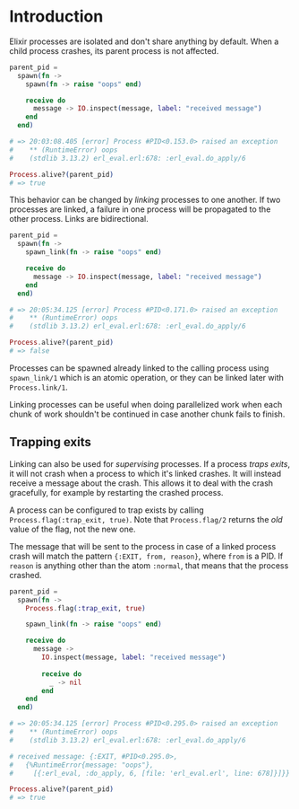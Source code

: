 # Introduction

Elixir processes are isolated and don't share anything by default. When a child process crashes, its parent process is not affected.

```elixir
parent_pid =
  spawn(fn ->
    spawn(fn -> raise "oops" end)

    receive do
      message -> IO.inspect(message, label: "received message")
    end
  end)

# => 20:03:08.405 [error] Process #PID<0.153.0> raised an exception
#    ** (RuntimeError) oops
#    (stdlib 3.13.2) erl_eval.erl:678: :erl_eval.do_apply/6

Process.alive?(parent_pid)
# => true
```

This behavior can be changed by _linking_ processes to one another. If two processes are linked, a failure in one process will be propagated to the other process. Links are bidirectional.

```elixir
parent_pid =
  spawn(fn ->
    spawn_link(fn -> raise "oops" end)

    receive do
      message -> IO.inspect(message, label: "received message")
    end
  end)

# => 20:05:34.125 [error] Process #PID<0.171.0> raised an exception
#    ** (RuntimeError) oops
#    (stdlib 3.13.2) erl_eval.erl:678: :erl_eval.do_apply/6

Process.alive?(parent_pid)
# => false
```

Processes can be spawned already linked to the calling process using `spawn_link/1` which is an atomic operation, or they can be linked later with `Process.link/1`.

Linking processes can be useful when doing parallelized work when each chunk of work shouldn't be continued in case another chunk fails to finish.

## Trapping exits

Linking can also be used for _supervising_ processes. If a process _traps exits_, it will not crash when a process to which it's linked crashes. It will instead receive a message about the crash. This allows it to deal with the crash gracefully, for example by restarting the crashed process.

A process can be configured to trap exists by calling `Process.flag(:trap_exit, true)`. Note that `Process.flag/2` returns the _old_ value of the flag, not the new one.

The message that will be sent to the process in case of a linked process crash will match the pattern `{:EXIT, from, reason}`, where `from` is a PID. If `reason` is anything other than the atom `:normal`, that means that the process crashed. 

```elixir
parent_pid =
  spawn(fn ->
    Process.flag(:trap_exit, true)

    spawn_link(fn -> raise "oops" end)

    receive do
      message ->
        IO.inspect(message, label: "received message")
        
        receive do
          _ -> nil
        end
    end
  end)

# => 20:05:34.125 [error] Process #PID<0.295.0> raised an exception
#    ** (RuntimeError) oops
#    (stdlib 3.13.2) erl_eval.erl:678: :erl_eval.do_apply/6

# received message: {:EXIT, #PID<0.295.0>,
#   {%RuntimeError{message: "oops"},
#     [{:erl_eval, :do_apply, 6, [file: 'erl_eval.erl', line: 678]}]}}

Process.alive?(parent_pid)
# => true
```
